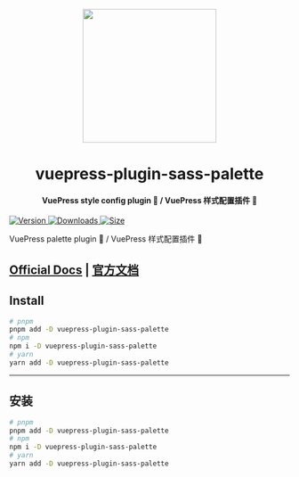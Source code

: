 <!-- markdownlint-disable -->
<p align="center">
  <img width="240" src="https://plugin-sass-palette.vuejs.press/logo.svg" style="text-align: center;">
</p>
<h1 align="center">vuepress-plugin-sass-palette</h1>
<h4 align="center">VuePress style config plugin 🎨 / VuePress 样式配置插件 🎨</h4>

[![Version](https://img.shields.io/npm/v/vuepress-plugin-sass-palette.svg?style=flat-square&logo=npm) ![Downloads](https://img.shields.io/npm/dm/vuepress-plugin-sass-palette.svg?style=flat-square&logo=npm) ![Size](https://img.shields.io/bundlephobia/min/vuepress-plugin-sass-palette?style=flat-square&logo=npm)](https://www.npmjs.com/package/vuepress-plugin-sass-palette)

<!-- markdownlint-restore -->

VuePress palette plugin 🎨 / VuePress 样式配置插件 🎨

## [Official Docs](https://plugin-sass-palette.vuejs.press/) | [官方文档](https://plugin-sass-palette.vuejs.press/zh/)

## Install

```bash
# pnpm
pnpm add -D vuepress-plugin-sass-palette
# npm
npm i -D vuepress-plugin-sass-palette
# yarn
yarn add -D vuepress-plugin-sass-palette
```

---

## 安装

```bash
# pnpm
pnpm add -D vuepress-plugin-sass-palette
# npm
npm i -D vuepress-plugin-sass-palette
# yarn
yarn add -D vuepress-plugin-sass-palette
```
